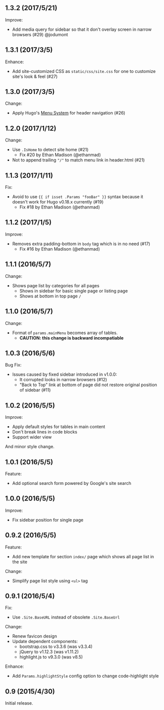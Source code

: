 ## 1.3.2 (2017/5/21)

Improve:

- Add media query for sidebar so that it don't overlay screen in narrow browsers
  (#29) @jodumont

## 1.3.1 (2017/3/5)

Enhance:

- Add site-customized CSS as `static/css/site.css` for one to customize site's
  look & feel (#27)

## 1.3.0 (2017/3/5)

Change:

- Apply Hugo's [Menu System](https://gohugo.io/extras/menus/) for header
  navigation (#26)

## 1.2.0 (2017/1/12)

Change:

- Use `.IsHome` to detect site home (#21)
  - Fix #20 by Ethan Madison (@ethanmad)
- Not to append trailing `"/"` to match menu link in header.html (#21)

## 1.1.3 (2017/1/11)

Fix:

- Avoid to use `{{ if isset .Params "fooBar" }}` syntax because it doesn't work
  for Hugo v0.18.x currently (#19)
  - Fix #18 by Ethan Madison (@ethanmad)

## 1.1.2 (2017/1/5)

Improve:

- Removes extra padding-bottom in `body` tag which is in no need (#17)
  - Fix #16 by Ethan Madison (@ethanmad)

## 1.1.1 (2016/5/7)

Change:

- Shows page list by categories for all pages
  - Shows in sidebar for basic single page or listing page
  - Shows at bottom in top page `/`

## 1.1.0 (2016/5/7)

Change:

- Format of `params.mainMenu` becomes array of tables.
  - **CAUTION: this change is backward incompatiable**

## 1.0.3 (2016/5/6)

Bug Fix:

- Issues caused by fixed sidebar introduced in v1.0.0:
  - It corrupted looks in narrow browsers (#12)
  - "Back to Top" link at bottom of page did not restore original position of
    sidebar (#11)

## 1.0.2 (2016/5/5)

Improve:

- Apply default styles for tables in main content
- Don't break lines in code blocks
- Support wider view

And minor style change.

## 1.0.1 (2016/5/5)

Feature:

- Add optional search form powered by Google's site search

## 1.0.0 (2016/5/5)

Improve:

- Fix sidebar position for single page

## 0.9.2 (2016/5/5)

Feature:

- Add new template for section `index/` page which shows all page list in the
  site

Change:

- Simplify page list style using `<ul>` tag

## 0.9.1 (2016/5/4)

Fix:

- Use `.Site.BaseURL` instead of obsolete `.Site.BaseUrl`

Change:

- Renew favicon design
- Update dependent components:
  - bootstrap.css to v3.3.6 (was v3.3.4)
  - jQuery to v1.12.3 (was v1.11.2)
  - highlight.js to v9.3.0 (was v8.5)

Enhance:

- Add `Params.highlightStyle` config option to change code-highlight style

## 0.9 (2015/4/30)

Initial release.
